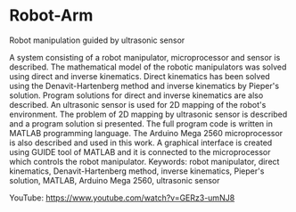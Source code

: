 # Robot-Arm
Robot manipulation guided by ultrasonic sensor

A system consisting of a robot manipulator, microprocessor and sensor is described. The mathematical model of the robotic manipulators was solved using direct and inverse kinematics. Direct kinematics has been solved using the Denavit-Hartenberg method and inverse kinematics by Pieper's solution. Program solutions for direct and inverse kinematics are also described. An ultrasonic sensor is used for 2D mapping of the robot's environment. The problem of 2D mapping by ultrasonic sensor is described and a program solution si presented. The full program code is written in MATLAB programming language. The Arduino Mega 2560 microprocessor is also described and used in this work. A graphical interface is created using GUIDE tool of MATLAB and it is connected to the microprocessor which controls the robot manipulator.
Keywords: robot manipulator, direct kinematics, Denavit-Hartenberg method, inverse kinematics, Pieper's solution, MATLAB, Arduino Mega 2560, ultrasonic sensor 

YouTube: https://www.youtube.com/watch?v=GERz3-umNJ8
